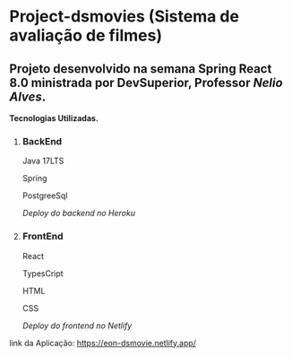 # Project-dsmovies (Sistema de avaliação de filmes)

## Projeto desenvolvido na semana Spring React 8.0 ministrada por DevSuperior, Professor *Nelio Alves*.

**Tecnologias Utilizadas.**


1.  ### BackEnd

    Java 17LTS

    Spring

    PostgreeSql


    *Deploy do backend no Heroku*


2. ### FrontEnd

    React

    TypesCript

    HTML

    CSS

    *Deploy do frontend no Netlify*


link da Aplicação: <https://eon-dsmovie.netlify.app/>